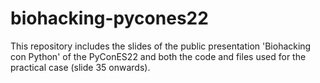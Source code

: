 # biohacking-pycones22
This repository includes the slides of the public presentation 'Biohacking con Python' of the PyConES22 and both the code and files used for the practical case (slide 35 onwards).
